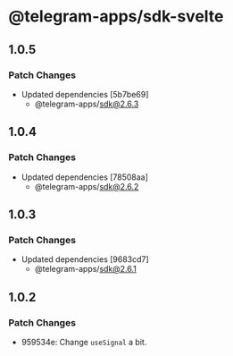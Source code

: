 # @telegram-apps/sdk-svelte

## 1.0.5

### Patch Changes

- Updated dependencies [5b7be69]
  - @telegram-apps/sdk@2.6.3

## 1.0.4

### Patch Changes

- Updated dependencies [78508aa]
  - @telegram-apps/sdk@2.6.2

## 1.0.3

### Patch Changes

- Updated dependencies [9683cd7]
  - @telegram-apps/sdk@2.6.1

## 1.0.2

### Patch Changes

- 959534e: Change `useSignal` a bit.
